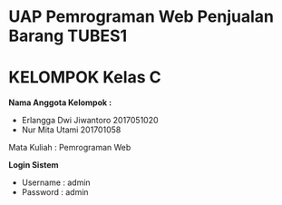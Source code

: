 UAP Pemrograman Web Penjualan Barang 
TUBES1
====================================
KELOMPOK Kelas C
====================================
**Nama Anggota Kelompok :**
- Erlangga Dwi Jiwantoro 2017051020
- Nur Mita Utami 201701058

Mata Kuliah : Pemrograman Web

**Login Sistem**
- Username  : admin
- Password   : admin
